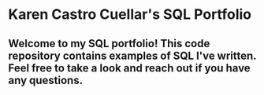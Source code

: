 # Karen Castro Cuellar's SQL Portfolio

## Welcome to my SQL portfolio! This code repository contains examples of SQL I've written. Feel free to take a look and reach out if you have any questions.

